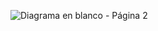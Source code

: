 ![Diagrama en blanco - Página 2](https://github.com/JulianFernandezMakusas/Ejercicio-De-Dise-o-de-Sistemas/assets/102546507/218ade1a-3c91-4f84-8c7d-1413a243b3ab)

